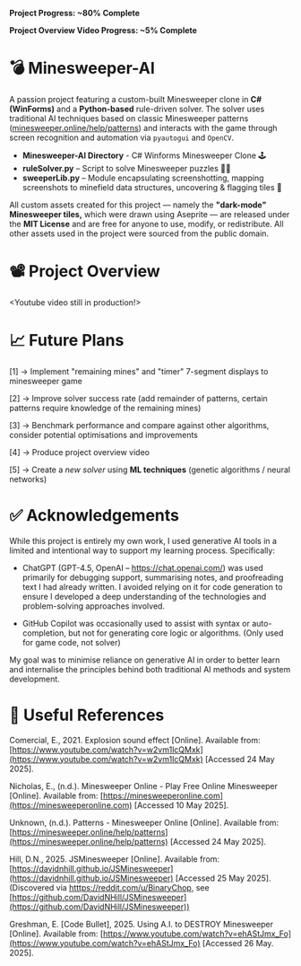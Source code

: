 **Project Progress: ~80% Complete**

**Project Overview Video Progress: ~5% Complete**

# 💣 Minesweeper-AI
A passion project featuring a custom-built Minesweeper clone in **C# (WinForms)** and a **Python-based** rule-driven solver. The solver uses traditional AI techniques based on classic Minesweeper patterns ([minesweeper.online/help/patterns](minesweeper.online/help/patterns)) and interacts with the game through screen recognition and automation via `pyautogui` and `OpenCV`.


- **Minesweeper-AI Directory** - C# Winforms Minesweeper Clone 🕹️
- **ruleSolver.py** – Script to solve Minesweeper puzzles 👨‍🏫
- **sweeperLib.py** – Module encapsulating screenshotting, mapping screenshots to minefield data structures, uncovering & flagging tiles 🧰


All custom assets created for this project — namely the **"dark-mode" Minesweeper tiles,** which were drawn using Aseprite — are released under the **MIT License** and are free for anyone to use, modify, or redistribute. All other assets used in the project were sourced from the public domain.

# 📽️ Project Overview
\<Youtube video still in production!\>

# 📈 Future Plans
[1] -> Implement "remaining mines" and "timer" 7-segment displays to minesweeper game

[2] -> Improve solver success rate (add remainder of patterns, certain patterns require knowledge of the remaining mines)

[3] -> Benchmark performance and compare against other algorithms, consider potential optimisations and improvements

[4] -> Produce project overview video

[5] -> Create a _new solver_ using **ML techniques** (genetic algorithms / neural networks)

# ✅ Acknowledgements
While this project is entirely my own work, I used generative AI tools in a limited and intentional way to support my learning process. Specifically:

- ChatGPT (GPT-4.5, OpenAI – https://chat.openai.com/) was used primarily for debugging support, summarising notes, and proofreading text I had already written. I avoided relying on it for code generation to ensure I developed a deep understanding of the technologies and problem-solving approaches involved.

- GitHub Copilot was occasionally used to assist with syntax or auto-completion, but not for generating core logic or algorithms. (Only used for game code, not solver)

My goal was to minimise reliance on generative AI in order to better learn and internalise the principles behind both traditional AI methods and system development.

# 🔗 Useful References
Comercial, E., 2021. Explosion sound effect [Online]. Available from: [https://www.youtube.com/watch?v=w2vm1lcQMxk](https://www.youtube.com/watch?v=w2vm1lcQMxk) [Accessed 24 May 2025].

Nicholas, E., (n.d.). Minesweeper Online - Play Free Online Minesweeper [Online]. Available from: [https://minesweeperonline.com](https://minesweeperonline.com) [Accessed 10 May 2025].

Unknown, (n.d.). Patterns - Minesweeper Online [Online]. Available from: [https://minesweeper.online/help/patterns](https://minesweeper.online/help/patterns) [Accessed 24 May 2025].

Hill, D.N., 2025. JSMinesweeper [Online]. Available from: [https://davidnhill.github.io/JSMinesweeper](https://davidnhill.github.io/JSMinesweeper) [Accessed 25 May 2025]. (Discovered via [htttps://reddit.com/u/BinaryChop](https://reddit.com/u/BinaryChop), see [https://github.com/DavidNHill/JSMinesweeper](https://github.com/DavidNHill/JSMinesweeper))

Greshman, E. [Code Bullet], 2025. Using A.I. to DESTROY Minesweeper [Online]. Available from: [https://www.youtube.com/watch?v=ehAStJmx_Fo](https://www.youtube.com/watch?v=ehAStJmx_Fo) [Accessed 26 May. 2025].

